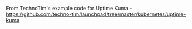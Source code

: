 From TechnoTim's example code for Uptime Kuma - https://github.com/techno-tim/launchpad/tree/master/kubernetes/uptime-kuma
